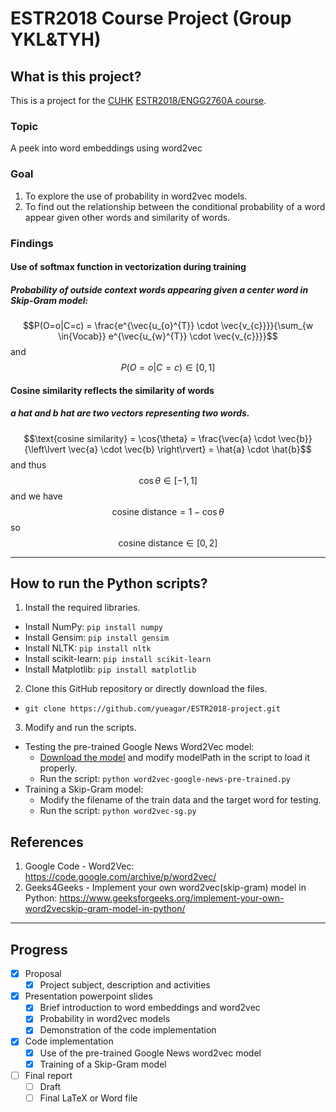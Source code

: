 # ESTR2018 Course Project (Group YKL&TYH)

## What is this project?
This is a project for the [CUHK](https://cuhk.edu.hk) [ESTR2018/ENGG2760A course](https://www.cse.cuhk.edu.hk/wp-content/uploads/academics/ug/Courses/ENGG2760.pdf).
### Topic
A peek into word embeddings using word2vec
### Goal
1. To explore the use of probability in word2vec models.
2. To find out the relationship between the conditional probability of a word appear given other words and similarity of words.
### Findings
#### Use of softmax function in vectorization during training
##### Probability of outside context words appearing given a center word in Skip-Gram model:
$$P(O=o|C=c) = \frac{e^{\vec{u_{o}^{T}} \cdot \vec{v_{c}}}}{\sum_{w \in{Vocab}} e^{\vec{u_{w}^{T}} \cdot \vec{v_{c}}}}$$
and
$$P(O=o|C=c) \in [0, 1]$$
#### Cosine similarity reflects the similarity of words
##### a hat and b hat are two vectors representing two words.
$$\text{cosine similarity} = \cos{\theta} = \frac{\vec{a} \cdot \vec{b}}{\left\lvert \vec{a} \cdot \vec{b} \right\rvert} = \hat{a} \cdot \hat{b}$$
and thus
$$\cos{\theta} \in [{-1}, 1]$$
and we have
$$\text{cosine distance} = 1 - \cos{\theta}$$
so
$$\text{cosine distance} \in [0, 2]$$

<hr>

## How to run the Python scripts?
1. Install the required libraries.
  - Install NumPy: `pip install numpy`
  - Install Gensim: `pip install gensim`
  - Install NLTK: `pip install nltk`
  - Install scikit-learn: `pip install scikit-learn`
  - Install Matplotlib: `pip install matplotlib`
2. Clone this GitHub repository or directly download the files.
  - `git clone https://github.com/yueagar/ESTR2018-project.git`
3. Modify and run the scripts.
  - Testing the pre-trained Google News Word2Vec model:
    - [Download the model](https://drive.google.com/file/d/0B7XkCwpI5KDYNlNUTTlSS21pQmM) and modify modelPath in the script to load it properly.
    - Run the script: `python word2vec-google-news-pre-trained.py`
  - Training a Skip-Gram model:
    - Modify the filename of the train data and the target word for testing.
    - Run the script: `python word2vec-sg.py`

## References
1. Google Code - Word2Vec: https://code.google.com/archive/p/word2vec/
2. Geeks4Geeks - Implement your own word2vec(skip-gram) model in Python: https://www.geeksforgeeks.org/implement-your-own-word2vecskip-gram-model-in-python/
<hr>

## Progress

- [x] Proposal
  - [x] Project subject, description and activities
- [x] Presentation powerpoint slides
  - [x] Brief introduction to word embeddings and word2vec
  - [x] Probability in word2vec models
  - [x] Demonstration of the code implementation
- [x] Code implementation
  - [x] Use of the pre-trained Google News word2vec model
  - [x] Training of a Skip-Gram model
- [ ] Final report
  - [ ] Draft
  - [ ] Final LaTeX or Word file